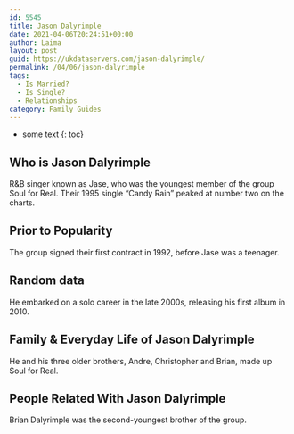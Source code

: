 ```yaml
---
id: 5545
title: Jason Dalyrimple
date: 2021-04-06T20:24:51+00:00
author: Laima
layout: post
guid: https://ukdataservers.com/jason-dalyrimple/
permalink: /04/06/jason-dalyrimple
tags:
  - Is Married?
  - Is Single?
  - Relationships
category: Family Guides
---
```


* some text
{: toc}


## Who is Jason Dalyrimple
                  
                  
                  
R&B singer known as Jase, who was the youngest member of the group Soul for Real. Their 1995 single &#8220;Candy Rain&#8221; peaked at number two on the charts.
                  
              
            
              
            
                
                
                
## Prior to Popularity
                  
                  
                  
The group signed their first contract in 1992, before Jase was a teenager.
                  
              
            
              
            
                
                
                
## Random data
                  
                  
                  
He embarked on a solo career in the late 2000s, releasing his first album in 2010.
                  
              
            
              
            
                
                
                
## Family & Everyday Life of Jason Dalyrimple
                  
                  
                  
He and his three older brothers, Andre, Christopher and Brian, made up Soul for Real.
                  
              
            
              
            
                
                
                
## People Related With Jason Dalyrimple
                  
                  
                  
Brian Dalyrimple was the second-youngest brother of the group.
                  
              
            
              
            
                
              
            
              
              
            
            
              
            
          
          
          